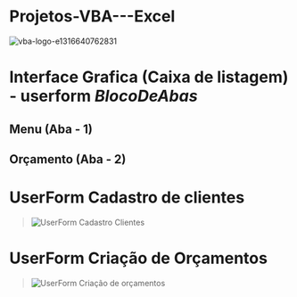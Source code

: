 # Projetos-VBA---Excel

![vba-logo-e1316640762831](https://user-images.githubusercontent.com/85850597/144149842-3e0c9b98-3db7-4382-95ec-1395bd1e50da.png)

# Interface Grafica (Caixa de listagem) - userform __*BlocoDeAbas*__
## Menu (Aba - 1)

## Orçamento (Aba - 2)



# UserForm Cadastro de clientes

> ![UserForm Cadastro Clientes](https://user-images.githubusercontent.com/85850597/149683270-74c0f81e-6a90-4134-b394-69ab76dae76e.jpg)

# UserForm Criação de Orçamentos

> ![UserForm Criação de orçamentos](https://user-images.githubusercontent.com/85850597/149683296-4ad53297-9159-430c-aecd-2e710ab1714c.jpg)


